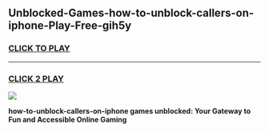 
## Unblocked-Games-how-to-unblock-callers-on-iphone-Play-Free-gih5y
<h3>
<a href="https://premium76.site?title=how-to-unblock-callers-on-iphone&ref=18A1">CLICK TO PLAY</a></h3>
<hr>

<h3>
<a href="https://premium76.site?title=how-to-unblock-callers-on-iphone&ref=18A1">CLICK 2 PLAY</a>
  
</h3>

<a href="https://premium76.site?title=how-to-unblock-callers-on-iphone&ref=18A1"><img src="https://clearcache.store/games.png"></a>


**how-to-unblock-callers-on-iphone games unblocked: Your Gateway to Fun and Accessible Online Gaming**
